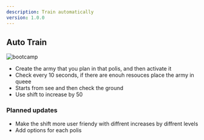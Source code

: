 ```yaml
---
description: Train automatically
version: 1.0.0
---
```


## Auto Train

![bootcamp](./images/autotrain.png 'bootcamp')

-   Create the army that you plan in that polis, and then activate it
-   Check every 10 seconds, if there are enouh resouces place the army in queee
-   Starts from see and then check the ground
-   Use shift to increase by 50

### Planned updates

-   Make the shift more user friendy with diffrent increases by diffrent levels
-   Add options for each polis
